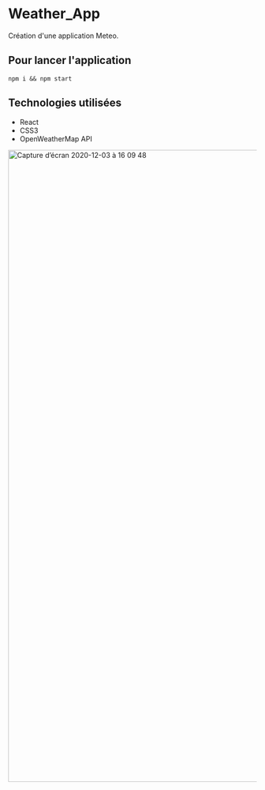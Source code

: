 # Weather_App
Création d'une application Meteo.

## Pour lancer l'application
`npm i && npm start` 

## Technologies utilisées
* React
* CSS3
* OpenWeatherMap API

<img width="1280" alt="Capture d’écran 2020-12-03 à 16 09 48" src="https://user-images.githubusercontent.com/48442944/101047645-47b50b80-3582-11eb-9831-35dbb7fa461e.png">
